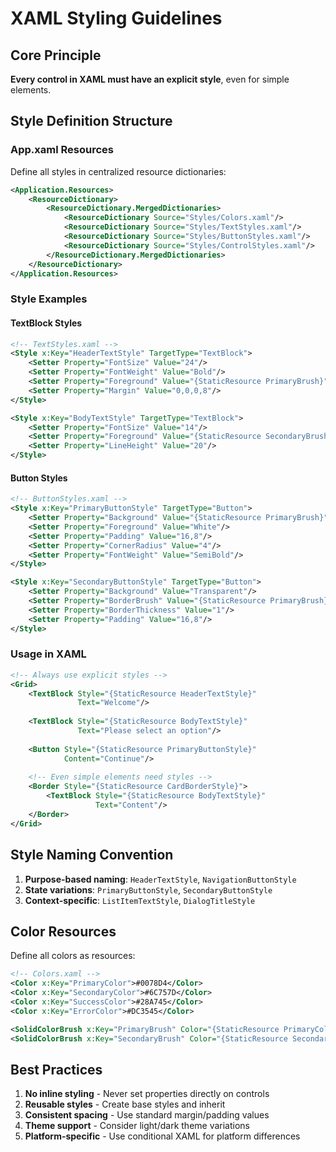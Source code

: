 # XAML Styling Guidelines

## Core Principle
**Every control in XAML must have an explicit style**, even for simple elements.

## Style Definition Structure

### App.xaml Resources
Define all styles in centralized resource dictionaries:

```xml
<Application.Resources>
    <ResourceDictionary>
        <ResourceDictionary.MergedDictionaries>
            <ResourceDictionary Source="Styles/Colors.xaml"/>
            <ResourceDictionary Source="Styles/TextStyles.xaml"/>
            <ResourceDictionary Source="Styles/ButtonStyles.xaml"/>
            <ResourceDictionary Source="Styles/ControlStyles.xaml"/>
        </ResourceDictionary.MergedDictionaries>
    </ResourceDictionary>
</Application.Resources>
```

### Style Examples

#### TextBlock Styles
```xml
<!-- TextStyles.xaml -->
<Style x:Key="HeaderTextStyle" TargetType="TextBlock">
    <Setter Property="FontSize" Value="24"/>
    <Setter Property="FontWeight" Value="Bold"/>
    <Setter Property="Foreground" Value="{StaticResource PrimaryBrush}"/>
    <Setter Property="Margin" Value="0,0,0,8"/>
</Style>

<Style x:Key="BodyTextStyle" TargetType="TextBlock">
    <Setter Property="FontSize" Value="14"/>
    <Setter Property="Foreground" Value="{StaticResource SecondaryBrush}"/>
    <Setter Property="LineHeight" Value="20"/>
</Style>
```

#### Button Styles
```xml
<!-- ButtonStyles.xaml -->
<Style x:Key="PrimaryButtonStyle" TargetType="Button">
    <Setter Property="Background" Value="{StaticResource PrimaryBrush}"/>
    <Setter Property="Foreground" Value="White"/>
    <Setter Property="Padding" Value="16,8"/>
    <Setter Property="CornerRadius" Value="4"/>
    <Setter Property="FontWeight" Value="SemiBold"/>
</Style>

<Style x:Key="SecondaryButtonStyle" TargetType="Button">
    <Setter Property="Background" Value="Transparent"/>
    <Setter Property="BorderBrush" Value="{StaticResource PrimaryBrush}"/>
    <Setter Property="BorderThickness" Value="1"/>
    <Setter Property="Padding" Value="16,8"/>
</Style>
```

### Usage in XAML
```xml
<!-- Always use explicit styles -->
<Grid>
    <TextBlock Style="{StaticResource HeaderTextStyle}" 
               Text="Welcome"/>
    
    <TextBlock Style="{StaticResource BodyTextStyle}" 
               Text="Please select an option"/>
    
    <Button Style="{StaticResource PrimaryButtonStyle}"
            Content="Continue"/>
    
    <!-- Even simple elements need styles -->
    <Border Style="{StaticResource CardBorderStyle}">
        <TextBlock Style="{StaticResource BodyTextStyle}" 
                   Text="Content"/>
    </Border>
</Grid>
```

## Style Naming Convention

1. **Purpose-based naming**: `HeaderTextStyle`, `NavigationButtonStyle`
2. **State variations**: `PrimaryButtonStyle`, `SecondaryButtonStyle`
3. **Context-specific**: `ListItemTextStyle`, `DialogTitleStyle`

## Color Resources
Define all colors as resources:

```xml
<!-- Colors.xaml -->
<Color x:Key="PrimaryColor">#0078D4</Color>
<Color x:Key="SecondaryColor">#6C757D</Color>
<Color x:Key="SuccessColor">#28A745</Color>
<Color x:Key="ErrorColor">#DC3545</Color>

<SolidColorBrush x:Key="PrimaryBrush" Color="{StaticResource PrimaryColor}"/>
<SolidColorBrush x:Key="SecondaryBrush" Color="{StaticResource SecondaryColor}"/>
```

## Best Practices

1. **No inline styling** - Never set properties directly on controls
2. **Reusable styles** - Create base styles and inherit
3. **Consistent spacing** - Use standard margin/padding values
4. **Theme support** - Consider light/dark theme variations
5. **Platform-specific** - Use conditional XAML for platform differences